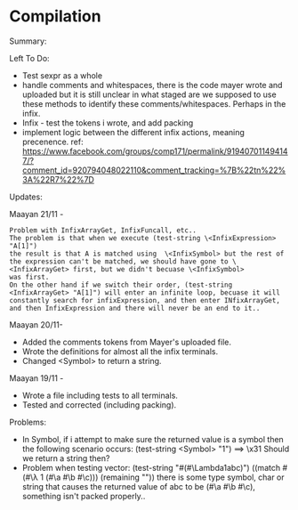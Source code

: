 # Compilation

Summary:


Left To Do:
- Test sexpr as a whole
- handle comments and whitespaces, there is the code mayer wrote and uploaded but it is still unclear in what staged are we supposed to use these methods to identify these comments/whitespaces.
Perhaps in the infix.
- Infix - test the tokens i wrote, and add packing 
- implement logic between the different infix actions, meaning precenence.
  ref:
  https://www.facebook.com/groups/comp171/permalink/919407011494147/?comment_id=920794048022110&comment_tracking=%7B%22tn%22%3A%22R7%22%7D

Updates:

Maayan 21/11 - 

	Problem with InfixArrayGet, InfixFuncall, etc..
	The problem is that when we execute (test-string \<InfixExpression> "A[1]")
	the result is that A is matched using  \<InfixSymbol> but the rest of the expression can't be matched, we should have gone to \<InfixArrayGet> first, but we didn't becuase \<InfixSymbol>
	was first.
	On the other hand if we switch their order, (test-string <InfixArrayGet> "A[1]") will enter an infinite loop, becuase it will constantly search for infixExpression, and then enter INfixArrayGet, 		and then InfixExpression and there will never be an end to it..

Maayan 20/11-
  - Added the comments tokens from Mayer's uploaded file.
  - Wrote the definitions for almost all the infix terminals.
  - Changed \<Symbol> to return a string.
  
Maayan 19/11 - 
- Wrote a file including tests to all terminals.
- Tested and corrected (including packing).

Problems:
- In Symbol, if i attempt to make sure the returned value is a symbol then the following scenario occurs:
(test-string \<Symbol> "1")
==>  \x31
Should we return a string then?
- Problem when testing vector:
(test-string <sexpr> "#(#\\Lambda1abc)")
((match #(#\λ 1 (#\a #\b #\c))) (remaining ""))
there is some type symbol, char or string that causes the returned value of abc to be (#\a #\b #\c), something isn't packed properly..


